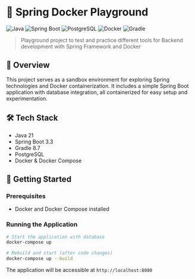 # 🚀 Spring Docker Playground

![Java](https://img.shields.io/badge/Java-21-orange)
![Spring Boot](https://img.shields.io/badge/Spring%20Boot-3.3.10-brightgreen)
![PostgreSQL](https://img.shields.io/badge/PostgreSQL-Latest-blue)
![Docker](https://img.shields.io/badge/Docker-Enabled-2496ED)
![Gradle](https://img.shields.io/badge/Gradle-8.7-yellow)

> Playground project to test and practice different tools for Backend development with Spring Framework and Docker

## 🌟 Overview

This project serves as a sandbox environment for exploring Spring technologies and Docker containerization. It includes a simple Spring Boot application with database integration, all containerized for easy setup and experimentation.

## 🛠️ Tech Stack

- Java 21
- Spring Boot 3.3
- Gradle 8.7
- PostgreSQL
- Docker & Docker Compose

## 🚦 Getting Started

### Prerequisites

- Docker and Docker Compose installed

### Running the Application

```bash
# Start the application with database
docker-compose up

# Rebuild and start (after code changes)
docker-compose up --build
```

The application will be accessible at `http://localhost:8080`
